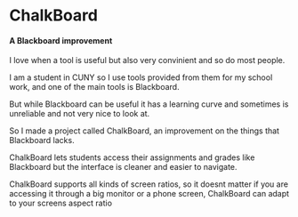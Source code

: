 # ChalkBoard
#### A Blackboard improvement 

I love when a tool is useful but also very convinient and so do most people.

I am a student in CUNY so I use tools provided from them for my school work, and one of the main tools is Blackboard.

But while Blackboard can be useful it has a learning curve and sometimes is unreliable and not very nice to look at.

So I made a project called ChalkBoard, an improvement on the things that Blackboard lacks.

ChalkBoard lets students access their assignments and grades like Blackboard but the interface is cleaner and easier to navigate.

ChalkBoard supports all kinds of screen ratios, so it doesnt matter if you are accessing it through a big monitor or a phone screen, ChalkBoard can adapt to your screens aspect ratio

